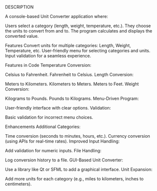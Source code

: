 DESCRIPTION

A console-based Unit Converter application where:

Users select a category (length, weight, temperature, etc.).
They choose the units to convert from and to.
The program calculates and displays the converted value.

Features
Convert units for multiple categories: Length, Weight, Temperature, etc.
User-friendly menu for selecting categories and units.
Input validation for a seamless experience.

Features in Code
Temperature Conversion:

Celsius to Fahrenheit.
Fahrenheit to Celsius.
Length Conversion:

Meters to Kilometers.
Kilometers to Meters.
Meters to Feet.
Weight Conversion:

Kilograms to Pounds.
Pounds to Kilograms.
Menu-Driven Program:

User-friendly interface with clear options.
Validation:

Basic validation for incorrect menu choices.

Enhancements
Additional Categories:

Time conversion (seconds to minutes, hours, etc.).
Currency conversion (using APIs for real-time rates).
Improved Input Handling:

Add validation for numeric inputs.
File Handling:

Log conversion history to a file.
GUI-Based Unit Converter:

Use a library like Qt or SFML to add a graphical interface.
Unit Expansion:

Add more units for each category (e.g., miles to kilometers, inches to centimeters).
